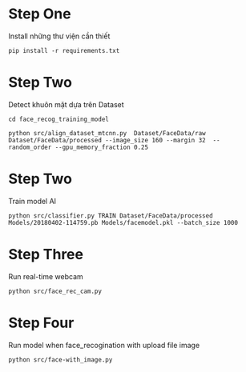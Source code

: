 # Step One

Install những thư viện cần thiết

```
pip install -r requirements.txt
```

# Step Two

Detect khuôn mặt dựa trên Dataset

```
cd face_recog_training_model

python src/align_dataset_mtcnn.py  Dataset/FaceData/raw Dataset/FaceData/processed --image_size 160 --margin 32  --random_order --gpu_memory_fraction 0.25
```

# Step Two

Train model AI

```
python src/classifier.py TRAIN Dataset/FaceData/processed Models/20180402-114759.pb Models/facemodel.pkl --batch_size 1000
```

# Step Three

Run real-time webcam

```
python src/face_rec_cam.py
```

# Step Four

Run model when face_recogination with upload file image
```
python src/face-with_image.py
```
